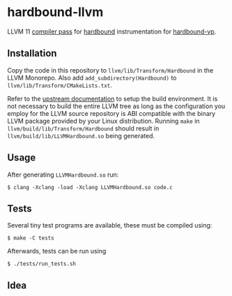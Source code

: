 # hardbound-llvm

LLVM 11 [compiler pass][llvm compiler pass] for [hardbound][hardbound doi] instrumentation for [hardbound-vp][hardbound-vp].

## Installation

Copy the code in this repository to `llvm/lib/Transform/Hardbound` in
the LLVM Monorepo. Also add `add_subdirectory(Hardbound)` to
`llvm/lib/Transform/CMakeLists.txt`.

Refer to the [upstream documentation][llvm build env] to setup the build
environment. It is not necessary to build the entire LLVM tree as long
as the configuration you employ for the LLVM source repository is ABI
compatible with the binary LLVM package provided by your Linux
distribution. Running `make` in `llvm/build/lib/Transform/Hardbound`
should result in `llvm/build/lib/LLVMHardbound.so` being generated.

## Usage

After generating `LLVMHardbound.so` run:

	$ clang -Xclang -load -Xclang LLVMHardbound.so code.c

## Tests

Several tiny test programs are available, these must be compiled using:

	$ make -C tests

Afterwards, tests can be run using

	$ ./tests/run_tests.sh

## Idea

[Hardbound][hardbound doi] requires a compiler pass to insert `setbound`
instructions for local and global variables. C pointer variables should
be identifiable through LLVM IR [store][llvm store instr] an
[getelementptr][llvm getelementptr instr] instructions. For each of
these instructions, append a corresponding `setbound` call.

## Resources

* https://llvm.org/docs/WritingAnLLVMPass.html
* https://llvm.org/docs/ProgrammersManual.html
* https://llvm.org/docs/LangRef.html
* https://llvm.org/devmtg/2019-10/slides/Warzynski-WritingAnLLVMPass.pdf

[llvm build env]: https://releases.llvm.org/11.0.0/docs/WritingAnLLVMPass.html#setting-up-the-build-environment
[llvm compiler pass]: https://releases.llvm.org/11.0.0/docs/WritingAnLLVMPass.html
[hardbound doi]: https://doi.org/10.1145/1353535.1346295
[llvm store instr]: https://llvm.org/docs/LangRef.html#store-instruction
[llvm getelementptr instr]: https://llvm.org/docs/LangRef.html#getelementptr-instruction
[hardbound-vp]: https://github.com/agra-uni-bremen/hardbound-vp
